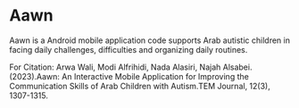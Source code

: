 # Aawn
Aawn is a Android mobile application code supports Arab autistic children in facing daily challenges, difficulties and organizing daily routines. 



For Citation: Arwa Wali, Modi Alfrihidi, Nada Alasiri, Najah Alsabei.(2023).Aawn: An Interactive Mobile Application for Improving the Communication Skills of Arab Children with Autism.TEM Journal, 12(3), 1307-1315.
